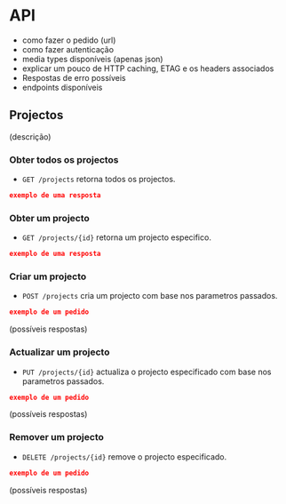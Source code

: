 ﻿# API

* como fazer o pedido (url)
* como fazer autenticação
* media types disponíveis (apenas json)
* explicar um pouco de HTTP caching, ETAG e os headers associados
* Respostas de erro possíveis
* endpoints disponíveis 

## Projectos

(descrição)

### Obter todos os projectos

 * `GET /projects` retorna todos os projectos.
 
 ````json
 exemplo de uma resposta
 ````

### Obter um projecto

* `GET /projects/{id}` retorna um projecto especifico.

 ````json
 exemplo de uma resposta
 ````

### Criar um projecto

* `POST /projects` cria um projecto com base nos parametros passados.

 ````json
 exemplo de um pedido
 ````

(possíveis respostas)

### Actualizar um projecto

* `PUT /projects/{id}` actualiza o projecto especificado com base nos parametros passados.

 ````json
 exemplo de um pedido
 ````

(possíveis respostas)

### Remover um projecto 

* `DELETE /projects/{id}` remove o projecto especificado.

 ````json
 exemplo de um pedido
 ````

(possíveis respostas)
